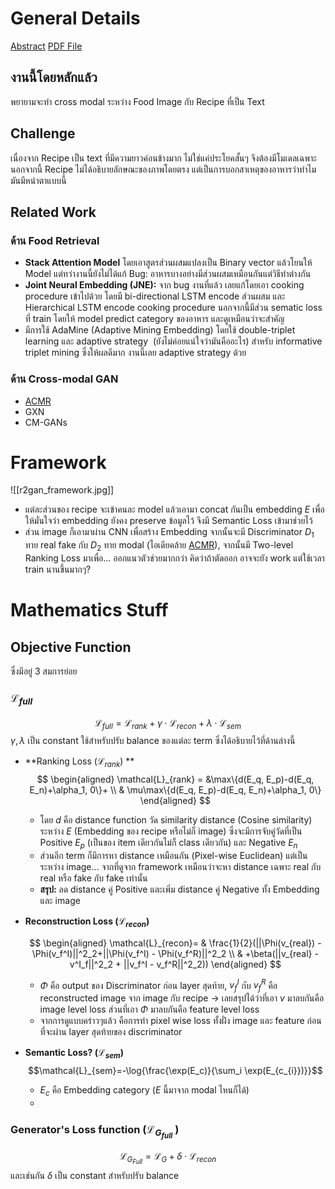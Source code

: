 # General Details
[Abstract]() [PDF File](https://openaccess.thecvf.com/content_CVPR_2019/papers/Zhu_R2GAN_Cross-Modal_Recipe_Retrieval_With_Generative_Adversarial_Network_CVPR_2019_paper.pdf)

## งานนี้โดยหลักแล้ว
พยายามจะทำ cross modal ระหว่าง Food Image กับ Recipe ที่เป็น Text

## Challenge
เนื่องจาก Recipe เป็น text ที่มีความยาวค่อนข้างมาก ไม่ใช่แค่ประโยคสั้นๆ จึงต้องมีโมเดลเฉพาะ นอกจากนี้ Recipe ไม่ได้อธิบายลักษณะของภาพโดยตรง แต่เป็นการบอกสาเหตุของอาหารว่าทำไมมันมีหน่าตาแบบนี้

## Related Work

### ด้าน Food Retrieval
-   **Stack Attention Model** โดยเอาสูตรส่วนผสมแปลงเป็น Binary vector แล้วโยนให้ Model แต่ทว่างานนี้ยังไม่ได้แก้ Bug: อาหารบางอย่างมีส่วนผสมเหมือนกันแต่วิธีทำต่างกัน
-   **Joint Neural Embedding (JNE):** จาก bug งานที่แล้ว เลยแก้โดยเอา cooking procedure เข้าไปด้วย โดยมี bi-directional LSTM encode ส่วนผสม และ Hierarchical LSTM encode cooking procedure นอกจากนี้มีส่วน sematic loss ที่ train โดยให้ model predict category ของอาหาร และดูเหมือนว่าจะสำคัญ    
-   มีการใช้ AdaMine (Adaptive Mining Embedding) โดยใช้ double-triplet learning และ adaptive strategy  (ยังไม่ค่อยแน่ใจว่ามันคืออะไร) สำหรับ informative triplet mining ซึ่งให้ผลดีมาก งานนี้เลย adaptive strategy ด้วย

### ด้าน Cross-modal GAN
- [ACMR](papers/ACMR/ACMR-bokun_wang)
- GXN
- CM-GANs

# Framework
![[r2gan_framework.jpg]]
- แต่ละส่วนของ recipe จะเข้าคนละ model แล้วเอามา concat กันเป็น embedding $E$ เพื่อให้มั่นใจว่า embedding ยังคง preserve ข้อมูลไว้ จึงมี Semantic Loss เข้ามาช่วยไว้
- ส่วน image ก็เอามาผ่าน CNN เพื่อสร้าง Embedding จากนั้นจะมี Discriminator $D_1$ ทาย real fake กับ $D_2$ ทาย modal (ไอเดียคล้าย [ACMR](papers/ACMR/ACMR-bokun_wang)), จากนั้นมี Two-level Ranking Loss มาเพื่อ… ออกแนวตัวช่วยมากกว่า คิดว่าถ้าตัดออก อาจจะยัง work แต่ใช้เวลา train นานขึ้นมากๆ?

# Mathematics Stuff
## Objective Function
ซึ่งมีอยู่ 3 สมการย่อย
### $\mathcal{L}_{full}$
$$
\mathcal{L}_{full} = \mathcal{L}_{rank} + \gamma\cdot \mathcal{L}_{recon} + \lambda \cdot \mathcal{L}_{sem}
$$
$\gamma,\lambda$ เป็น constant ใช้สำหรับปรับ balance ของแต่ละ term ซึ่งได้อธิบายไว้ที่ด้านล่างนี้

- **Ranking Loss $(\mathcal{L}_{rank})$ **
    $$ \begin{aligned}
  \mathcal{L}_{rank} = &\max\{d(E_q, E_p)-d(E_q, E_n)+\alpha_1, 0\}+ \\
  & \mu\max\{d(E_q, E_p)-d(E_q, E_n)+\alpha_1, 0\}
  \end{aligned} $$
  - โดย $d$ คือ distance function วัด similarity distance (Cosine similarity) ระหว่าง $E$ (Embedding ของ recipe หรือไม่ก็ image) ซึ่งจะมีการจับคู่วัดที่เป็น Positive $E_p$ (เป็นของ item เดียวกันไม่ก็ class เดียวกัน) และ Negative $E_n$
  - ส่วนอีก term ก็มีการหา distance เหมือนกัน (Pixel-wise Euclidean) แต่เป็นระหว่าง image… จากที่ดูจาก framework เหมือนว่าจะหา distance เฉพาะ real กับ real หรือ fake กับ fake เท่านั้น
  - **สรุป:** ลด distance คู่ Positive และเพิ่ม distance คู่ Negative ทั้ง Embedding และ image
- **Reconstruction Loss $(\mathcal{L}_{recon})$**

  $$ \begin{aligned} \mathcal{L}_{recon}= & \frac{1}{2}(||\Phi(v_{real}) - \Phi(v_f^I)||^2_2+||\Phi(v_f^I) - \Phi(v_f^R)||^2_2 \\
  & +\beta(||v_{real} - v^I_f||^2_2 + ||v_f^I - v_f^R||^2_2))
  \end{aligned}
  $$
    - $\Phi$  คือ output ของ Discriminator ก่อน layer สุดท้าย, $v^I_f$ กับ $v^R_f$ คือ reconstructed image จาก image กับ recipe -> เลยสรุปได้ว่าที่เอา $v$ มาลบกันคือ image level loss ส่วนที่เอา $\Phi$ มาลบกันคือ feature level loss
    -  จากการดูแบบคร่าวๆแล้ว คือการทำ pixel wise loss ทั้งฝั่ง image และ feature ก่อนที่จะผ่าน layer สุดท้ายของ discriminator

- **Semantic Loss? $(\mathcal{L}_{sem})$**
$$\mathcal{L}_{sem}=-\log{\frac{\exp(E_c)}{\sum_i \exp(E_{c_{i}})}}$$
  - $E_c$ คือ Embedding category ($E$ นี้มาจาก modal ไหนก็ได้)
  - 

### Generator's Loss function ($\mathcal{L}_{G_{full}}$ )
$$\mathcal{L}_{G_{Full}}=\mathcal{L}_G + \delta \cdot \mathcal{L}_{recon}$$
และเช่นกัน $\delta$ เป็น constant สำหรับปรับ balance